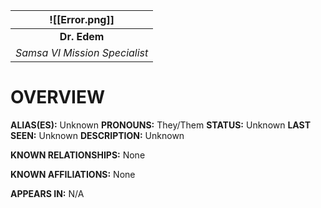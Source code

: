 
|        ![[Error.png]]         |
| :---------------------------: |
|         **Dr. Edem**          |
| *Samsa VI Mission Specialist* |

# **OVERVIEW**
**ALIAS(ES):** Unknown
**PRONOUNS:** They/Them
**STATUS:** Unknown
**LAST SEEN:** Unknown
**DESCRIPTION:** Unknown

**KNOWN RELATIONSHIPS:** None

**KNOWN AFFILIATIONS:** None

**APPEARS IN:** N/A
